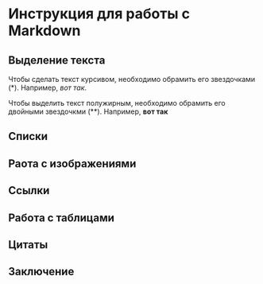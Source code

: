 # Инструкция для работы с Markdown

## Выделение текста

Чтобы сделать текст курсивом, необходимо обрамить его звездочками (*). 
Например, *вот так*.

Чтобы выделить текст полужирным, необходимо обрамить его двойными звездочкми (**). 
Например, **вот так**


## Списки

## Раота с изображениями

## Ссылки

## Работа с таблицами

## Цитаты

## Заключение